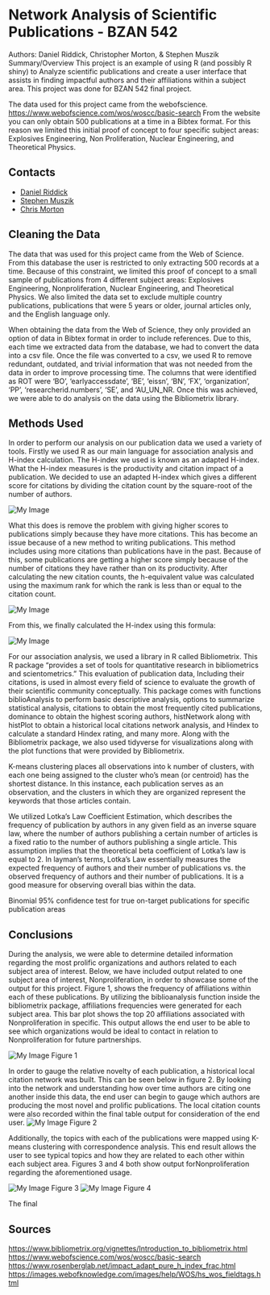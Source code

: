 # Network Analysis of Scientific Publications - BZAN 542
Authors: Daniel Riddick, Christopher Morton, & Stephen Muszik
Summary/Overview
This project is an example of using R (and possibly R shiny) to Analyze scientific publications and create a user interface that assists in finding impactful authors and their affiliations within a subject area. This project was done for BZAN 542 final project.

The data used for this project came from the webofscience. https://www.webofscience.com/wos/woscc/basic-search From the website you can only obtain 500 publications at a time in a Bibtex format. For this reason we limited this initial proof of concept to four specific subject areas: Explosives Engineering, Non Proliferation, Nuclear Engineering, and Theoretical Physics.

## Contacts

- [Daniel Riddick](mailto:danwridd@vols.utk.edu)
- [Stephen Muszik](mailto:)
- [Chris Morton](mailto:cmorto11@vols.utk.edu)

## Cleaning the Data

The data that was used for this project came from the Web of Science. From this database the user is restricted to only extracting 500 records at a time. Because of this constraint, we limited this proof of concept to a small sample of publications from 4 different subject areas: Explosives Engineering, Nonproliferation, Nuclear Engineering, and Theoretical Physics. We also limited the data set to exclude multiple country publications, publications that were 5 years or older, journal articles only, and the English language only. 

When obtaining the data from the Web of Science, they only provided an option of data in Bibtex format in order to include references. Due to this, each time we extracted data from the database, we had to convert the data into a csv file. Once the file was converted to a csv, we used R to remove redundant, outdated, and trivial information that was not needed from the data in order to improve processing time. The columns that were identified as ROT were ‘BO’, ‘earlyaccessdate’, ‘BE’, ‘eissn’, ‘BN’, ‘FX’, ‘organization’, ‘PP’, ‘researcherid.numbers’, ‘SE’, and ‘AU_UN_NR. Once this was achieved, we were able to do analysis on the data using the Bibliometrix library.

## Methods Used

In order to perform our analysis on our publication data we used a variety of tools. Firstly we used R as our main language for association analysis and H-index calculation. The H-index we used is known as an adapted H-index. What the H-index measures is the productivity and citation impact of a publication. We decided to use an adapted H-index which gives a different score for citations by dividing the citation count by the square-root of the number of authors.

![My Image](h_1.png)

What this does is remove the problem with giving higher scores to publications simply because they have more citations. This has become an issue because of a new method to writing publications. This method includes using more citations than publications have in the past. Because of this, some publications are getting a higher score simply because of the number of citations they have rather than on its productivity. After calculating the new citation counts, the h-equivalent value was calculated using the maximum rank for which the rank is less than or equal to the citation count.

![My Image](h_2.png)

From this, we finally calculated the H-index using this formula:

![My Image](h_3.png)

For our association analysis, we used a library in R called Bibliometrix. This R package “provides a set of tools for quantitative research in bibliometrics and scientometrics.” This evaluation of publication data, Including their citations, is used in almost every field of science to evaluate the growth of their scientific community conceptually. This package comes with functions biblioAnalysis to perform basic descriptive analysis, options to summarize statistical analysis, citations to obtain the most frequently cited publications, dominance to obtain the highest scoring authors, histNetwork along with histPlot to obtain a historical local citations network analysis, and Hindex to calculate a standard Hindex rating, and many more. Along with the Bibliometrix package, we also used tidyverse for visualizations along with the plot functions that were provided by Bibliometrix. 

K-means clustering places all observations into k number of clusters, with each one being assigned to the cluster who’s mean (or centroid) has the shortest distance. In this instance, each publication serves as an observation, and the clusters in which they are organized represent the keywords that those articles contain.

We utilized Lotka’s Law Coefficient Estimation, which describes the frequency of publication by authors in any given field as an inverse square law, where the number of authors publishing a certain number of articles is a fixed ratio to the number of authors publishing a single article. This assumption implies that the theoretical beta coefficient of Lotka’s law is equal to 2. In layman’s terms, Lotka’s Law essentially measures the expected frequency of authors and their number of publications vs. the observed frequency of authors and their number of publications. It is a good measure for observing overall bias within the data.

Binomial 95% confidence test for true on-target publications for specific publication areas



## Conclusions
During the analysis, we were able to determine detailed information regarding the most prolific organizations and authors related to each subject area of interest. Below, we have included output related to one subject area of interest, Nonproliferation, in order to showcase some of the output for this project.
Figure 1, shows the frequency of affiliations within each of these publications. By utilizing the biblioanalysis function inside the bibliometrix package, affiliations frequencies were generated for each subject area. This bar plot shows the top 20 affiliations associated with Nonproliferation in specific. This output allows the end user to be able to see which organizations would be ideal to contact in relation to Nonproliferation for future partnerships.

![My Image](figure_1.png)
Figure 1

In order to gauge the relative novelty of each publication, a historical local citation network was built. This can be seen below in figure 2. By looking into the network and understanding how over time authors are citing one another inside this data, the end user can begin to gauge which authors are producing the most novel and prolific publications. The local citation counts were also recorded within the final table output for consideration of the end user.
![My Image](figure_2.png)
Figure 2


Additionally, the topics with each of the publications were mapped using K-means clustering with correspondence analysis. This end result allows the user to see typical topics and how they are related to each other within each subject area. Figures 3 and 4 both show output forNonproliferation regarding the aforementioned usage.
















![My Image](figure_3.png)
Figure 3
![My Image](figure_4.png)
Figure 4

The final











## Sources
https://www.bibliometrix.org/vignettes/Introduction_to_bibliometrix.html
https://www.webofscience.com/wos/woscc/basic-search
https://www.rosenberglab.net/impact_adapt_pure_h_index_frac.html
https://images.webofknowledge.com/images/help/WOS/hs_wos_fieldtags.html




